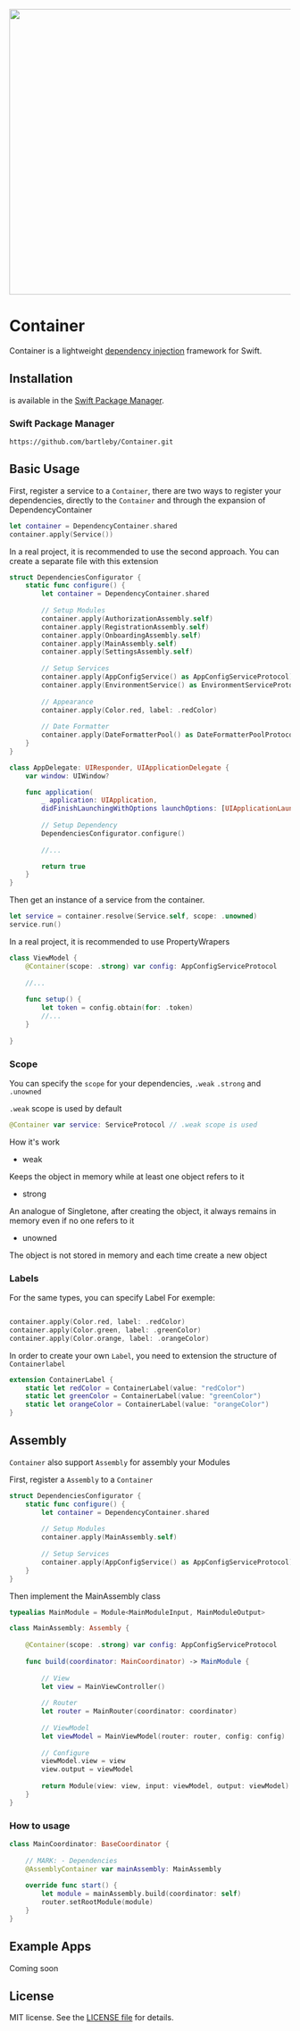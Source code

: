 <p align="center">
  <img width="512" height="512" src="/Images/header.png">
</p>

Container
========

Container is a lightweight [dependency injection](https://en.wikipedia.org/wiki/Dependency_injection) framework for Swift.


## Installation

is available in the [Swift Package Manager](https://swift.org/package-manager/).

### Swift Package Manager

```
https://github.com/bartleby/Container.git
```


## Basic Usage

First, register a service to a `Container`, there are two ways to register your dependencies, directly to the `Container` and through the expansion of DependencyContainer


```swift
let container = DependencyContainer.shared
container.apply(Service())
```

In a real project, it is recommended to use the second approach.
You can create a separate file with this extension

```swift
struct DependenciesConfigurator {
    static func configure() {
        let container = DependencyContainer.shared
        
        // Setup Modules
        container.apply(AuthorizationAssembly.self)
        container.apply(RegistrationAssembly.self)
        container.apply(OnboardingAssembly.self)
        container.apply(MainAssembly.self)
        container.apply(SettingsAssembly.self)
        
        // Setup Services
        container.apply(AppConfigService() as AppConfigServiceProtocol)
        container.apply(EnvironmentService() as EnvironmentServiceProtocol)
        
        // Appearance
        container.apply(Color.red, label: .redColor)
        
        // Date Formatter
        container.apply(DateFormatterPool() as DateFormatterPoolProtocol)
    }
}

class AppDelegate: UIResponder, UIApplicationDelegate {
    var window: UIWindow?

    func application(
        _ application: UIApplication,
        didFinishLaunchingWithOptions launchOptions: [UIApplicationLaunchOptionsKey : Any]? = nil) -> Bool {
        
        // Setup Dependency
        DependenciesConfigurator.configure()
        
        //...

        return true
    }
}
```

Then get an instance of a service from the container. 

```swift
let service = container.resolve(Service.self, scope: .unowned)
service.run()
```

In a real project, it is recommended to use PropertyWrapers

```swift
class ViewModel {
    @Container(scope: .strong) var config: AppConfigServiceProtocol
    
    //...
    
    func setup() {
        let token = config.obtain(for: .token)
        //...
    }
    
}
```

### Scope

You can specify the `scope` for your dependencies, `.weak` `.strong` and `.unowned`

`.weak` scope is used by default

```swift 
@Container var service: ServiceProtocol // .weak scope is used
``` 

How it's work

- weak

Keeps the object in memory while at least one object refers to it


- strong

An analogue of Singletone, after creating the object, it always remains in memory even if no one refers to it


- unowned

The object is not stored in memory and each time create a new object


### Labels

For the same types, you can specify Label
For exemple:

```swift

container.apply(Color.red, label: .redColor)
container.apply(Color.green, label: .greenColor)
container.apply(Color.orange, label: .orangeColor)

```

In order to create your own `Label`, you need to extension the structure of `Containerlabel`

```swift
extension ContainerLabel {
    static let redColor = ContainerLabel(value: "redColor")
    static let greenColor = ContainerLabel(value: "greenColor")
    static let orangeColor = ContainerLabel(value: "orangeColor")
}
```

## Assembly

`Container` also support `Assembly` for assembly your Modules

First, register a `Assembly` to a `Container`

```swift
struct DependenciesConfigurator {
    static func configure() {
        let container = DependencyContainer.shared
        
        // Setup Modules
        container.apply(MainAssembly.self)
        
        // Setup Services
        container.apply(AppConfigService() as AppConfigServiceProtocol)
    }
}
```

Then implement the MainAssembly class 


```swift
typealias MainModule = Module<MainModuleInput, MainModuleOutput>

class MainAssembly: Assembly {
    
    @Container(scope: .strong) var config: AppConfigServiceProtocol
    
    func build(coordinator: MainCoordinator) -> MainModule {
        
        // View
        let view = MainViewController()
        
        // Router
        let router = MainRouter(coordinator: coordinator)
        
        // ViewModel
        let viewModel = MainViewModel(router: router, config: config)
        
        // Configure
        viewModel.view = view
        view.output = viewModel
        
        return Module(view: view, input: viewModel, output: viewModel)
    }
}
```

### How to usage

```swift
class MainCoordinator: BaseCoordinator {
    
    // MARK: - Dependencies
    @AssemblyContainer var mainAssembly: MainAssembly
    
    override func start() {
        let module = mainAssembly.build(coordinator: self)
        router.setRootModule(module)
    }
}

```

## Example Apps

Coming soon


## License

MIT license. See the [LICENSE file](LICENSE) for details.
